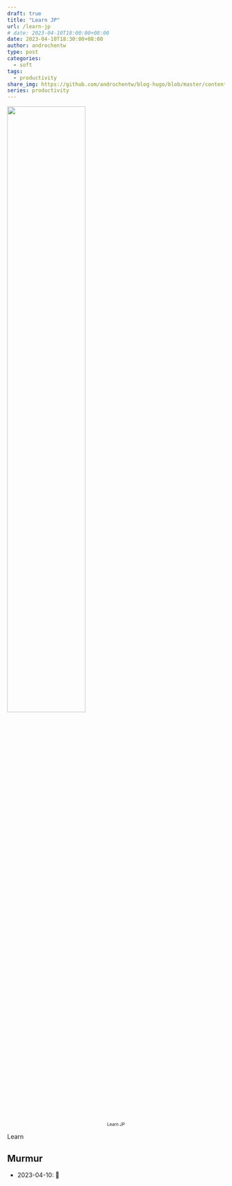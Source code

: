 ```yaml
---
draft: true
title: "Learn JP"
url: /learn-jp
# date: 2023-04-10T18:00:00+08:00
date: 2023-04-10T18:30:00+08:00
author: androchentw
type: post
categories:
  - soft
tags: 
  - productivity
share_img: https://github.com/androchentw/blog-hugo/blob/master/content/life/learn-jp/learn-jp.png?raw=true
series: productivity
---
```


<img style="width:60%;" src="https://github.com/androchentw/blog-hugo/blob/master/content/life/learn-jp/learn-jp.png?raw=true">
<p align="center"><sub><sup>
  Learn JP
</sup></sub></p>

Learn

<!--more-->

## Murmur

* 2023-04-10: 💪
